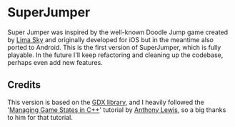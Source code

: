 # SuperJumper
Super Jumper was inspired by the well-known Doodle Jump game created by [Lima Sky](http://www.limasky.com/) and originally developed for iOS but in the meantime also ported to Android.
This is the first version of SuperJumper, which is fully playable. In the future I'll keep refactoring and cleaning up the codebase, perhaps even add new features.

## Credits
This version is based on the [GDX library](https://github.com/libgdx/libgdx), and I heavily followed the '[Managing Game States in C++](http://gamedevgeek.com/tutorials/managing-game-states-in-c/)' tutorial by [Anthony Lewis](http://anthonylewis.com/), so a big thanks to him for that tutorial.
